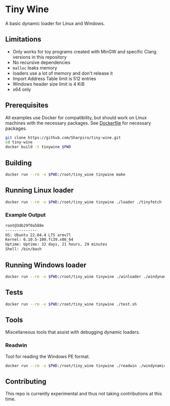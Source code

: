 # Tiny Wine

A basic dynamic loader for Linux and Windows.

## Limitations

- Only works for toy programs created with MinGW and specific Clang versions in this repository
- No recursive dependencies
- `malloc` leaks memory
- loaders use a lot of memory and don't release it
- Import Address Table limit is 512 entries
- Windows header size limit is 4 KiB
- x64 only

## Prerequisites

All examples use Docker for compatibility, but should work on Linux machines with the necessary packages.
See [Dockerfile](./Dockerfile) for necessary packages.

```sh
git clone https://github.com/Sharpiro/tiny-wine.git
cd tiny-wine
docker build -t tinywine $PWD
```

## Building

```sh
docker run --rm -v $PWD:/root/tiny_wine tinywine make
```

## Running Linux loader

```sh
docker run --rm -v $PWD:/root/tiny_wine tinywine ./loader ./tinyfetch
```

### Example Output

```txt
root@3db29f0a588e
--------------
OS: Ubuntu 22.04.4 LTS armv7l
Kernel: 6.10.5-100.fc39.x86_64
Uptime: Uptime: 32 days, 21 hours, 29 minutes
Shell: /bin/bash
```

## Running Windows loader

```sh
docker run --rm -v $PWD:/root/tiny_wine tinywine ./winloader ./windynamic.exe
```

## Tests

```sh
docker run --rm -v $PWD:/root/tiny_wine tinywine ./test.sh
```

## Tools

Miscellaneous tools that assist with debugging dynamic loaders.

### Readwin

Tool for reading the Windows PE format.

```sh
docker run --rm -v $PWD:/root/tiny_wine tinywine ./readwin ./windynamic.exe
```

## Contributing

This repo is currently experimental and thus not taking contributions at this time.
